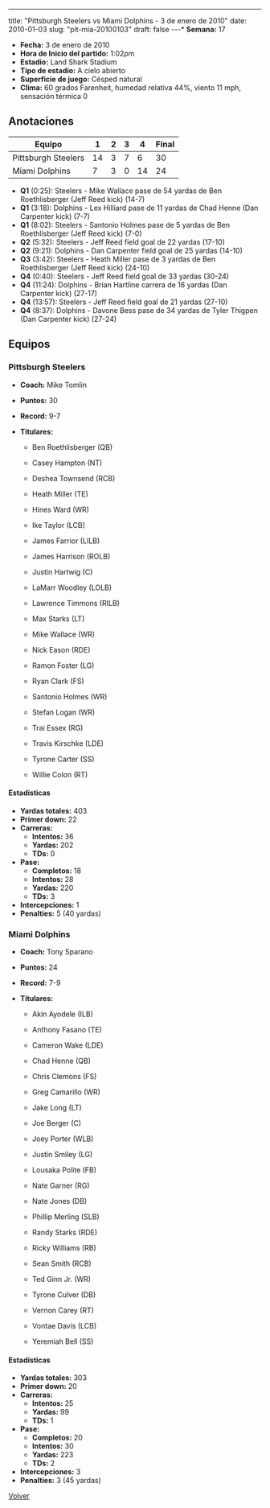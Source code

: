 ---
title: "Pittsburgh Steelers vs Miami Dolphins - 3 de enero de 2010"
date: 2010-01-03
slug: "pit-mia-20100103"
draft: false
---* **Semana:** 17
* **Fecha:** 3 de enero de 2010
* **Hora de Inicio del partido:** 1:02pm
* **Estadio:** Land Shark Stadium
* **Tipo de estadio:** A cielo abierto
* **Superficie de juego:** Césped natural
* **Clima:** 60 grados Farenheit, humedad relativa 44%, viento 11 mph, sensación térmica 0




## Anotaciones
| Equipo | 1 | 2 | 3 | 4 | Final |
|--------|---|---|---|---|-------|
| Pittsburgh Steelers  | 14 | 3 | 7 | 6  | 30 |
| Miami Dolphins  | 7 | 3 | 0 | 14  | 24 |
* **Q1** (0:25): Steelers - Mike Wallace pase de 54 yardas de Ben Roethlisberger (Jeff Reed kick) (14-7)
* **Q1** (3:18): Dolphins - Lex Hilliard pase de 11 yardas de Chad Henne (Dan Carpenter kick) (7-7)
* **Q1** (8:02): Steelers - Santonio Holmes pase de 5 yardas de Ben Roethlisberger (Jeff Reed kick) (7-0)
* **Q2** (5:32): Steelers - Jeff Reed field goal de 22 yardas (17-10)
* **Q2** (9:21): Dolphins - Dan Carpenter field goal de 25 yardas (14-10)
* **Q3** (3:42): Steelers - Heath Miller pase de 3 yardas de Ben Roethlisberger (Jeff Reed kick) (24-10)
* **Q4** (0:40): Steelers - Jeff Reed field goal de 33 yardas (30-24)
* **Q4** (11:24): Dolphins - Brian Hartline carrera de 16 yardas (Dan Carpenter kick) (27-17)
* **Q4** (13:57): Steelers - Jeff Reed field goal de 21 yardas (27-10)
* **Q4** (8:37): Dolphins - Davone Bess pase de 34 yardas de Tyler Thigpen (Dan Carpenter kick) (27-24)


## Equipos


### Pittsburgh Steelers
* **Coach:** Mike Tomlin
* **Puntos:** 30
* **Record:** 9-7
* **Titulares:** 

  * Ben Roethlisberger (QB) 

  * Casey Hampton (NT) 

  * Deshea Townsend (RCB) 

  * Heath Miller (TE) 

  * Hines Ward (WR) 

  * Ike Taylor (LCB) 

  * James Farrior (LILB) 

  * James Harrison (ROLB) 

  * Justin Hartwig (C) 

  * LaMarr Woodley (LOLB) 

  * Lawrence Timmons (RILB) 

  * Max Starks (LT) 

  * Mike Wallace (WR) 

  * Nick Eason (RDE) 

  * Ramon Foster (LG) 

  * Ryan Clark (FS) 

  * Santonio Holmes (WR) 

  * Stefan Logan (WR) 

  * Trai Essex (RG) 

  * Travis Kirschke (LDE) 

  * Tyrone Carter (SS) 

  * Willie Colon (RT) 

#### Estadísticas
* **Yardas totales:** 403
* **Primer down:** 22
* **Carreras:**
  * **Intentos:** 36
  * **Yardas:** 202
  * **TDs:** 0
* **Pase:**
  * **Completos:** 18
  * **Intentos:** 28
  * **Yardas:** 220
  * **TDs:** 3
* **Intercepciones:** 1
* **Penalties:** 5 (40 yardas)

### Miami Dolphins
* **Coach:** Tony Sparano
* **Puntos:** 24
* **Record:** 7-9
* **Titulares:** 

  * Akin Ayodele (ILB) 

  * Anthony Fasano (TE) 

  * Cameron Wake (LDE) 

  * Chad Henne (QB) 

  * Chris Clemons (FS) 

  * Greg Camarillo (WR) 

  * Jake Long (LT) 

  * Joe Berger (C) 

  * Joey Porter (WLB) 

  * Justin Smiley (LG) 

  * Lousaka Polite (FB) 

  * Nate Garner (RG) 

  * Nate Jones (DB) 

  * Phillip Merling (SLB) 

  * Randy Starks (RDE) 

  * Ricky Williams (RB) 

  * Sean Smith (RCB) 

  * Ted Ginn Jr. (WR) 

  * Tyrone Culver (DB) 

  * Vernon Carey (RT) 

  * Vontae Davis (LCB) 

  * Yeremiah Bell (SS) 

#### Estadísticas
* **Yardas totales:** 303
* **Primer down:** 20
* **Carreras:**
  * **Intentos:** 25
  * **Yardas:** 99
  * **TDs:** 1
* **Pase:**
  * **Completos:** 20
  * **Intentos:** 30
  * **Yardas:** 223
  * **TDs:** 2
* **Intercepciones:** 3
* **Penalties:** 3 (45 yardas)


[Volver](/historia/2009)
